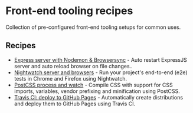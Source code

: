 # Front-end tooling recipes

Collection of pre-configured front-end tooling setups for common uses.


## Recipes

* [Express server with Nodemon & Browsersync](recipes/express-with-nodemon-browsersync/) - Auto restart ExpressJS server and auto reload browser on file changes..
* [Nightwatch server and browsers](recipes/nightwatch-server-and-browsers/) - Run your project's end-to-end (e2e) tests in Chrome and Firefox using Nightwatch.
* [PostCSS process and watch](recipes/postcss-process-and-watch/) - Compile CSS with support for CSS imports, variables, vendor prefixing and minification using PostCSS.
* [Travis CI: deploy to GitHub Pages](recipes/travis-deploy-to-gh-pages/) - Automatically create distributions and deploy them to GitHub Pages using Travis CI.